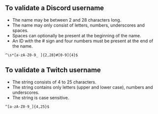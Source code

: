 ## To validate a Discord username
+ The name may be between 2 and 28 characters long.
+ The name may only consist of letters, numbers, underscores and spaces.
+ Spaces can optionally be present at the beginning of the name.
+ An ID with the # sign and four numbers must be present at the end of the name.
```
^\s*[a-zA-Z0-9_ ]{2,28}#[0-9]{4}$
```
## To validate a Twitch username
+ The string consists of 4 to 25 characters.
+ The string contains only letters (upper and lower case), numbers and underscores.
+ The string is case sensitive.
```
^[a-zA-Z0-9_]{4,25}$
```
